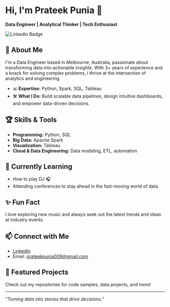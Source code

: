 # Hi, I'm Prateek Punia 👋

**Data Engineer | Analytical Thinker | Tech Enthusiast**

![LinkedIn Badge](https://img.shields.io/badge/-LinkedIn-blue?style=flat-square&logo=linkedin&link=https://www.linkedin.com/in/prateek-punia/)

## 🚀 About Me

I'm a Data Engineer based in Melbourne, Australia, passionate about transforming data into actionable insights. With 3+ years of experience and a knack for solving complex problems, I thrive at the intersection of analytics and engineering.

- 📊 **Expertise:** Python, Spark, SQL, Tableau
- 🛠️ **What I Do:** Build scalable data pipelines, design intuitive dashboards, and empower data-driven decisions.

## 🏆 Skills & Tools

- **Programming:** Python, SQL
- **Big Data:** Apache Spark
- **Visualization:** Tableau
- **Cloud & Data Engineering:** Data modeling, ETL, automation

## 🌱 Currently Learning

- How to play DJ 🎧
- Attending conferences to stay ahead in the fast-moving world of data

## ✨ Fun Fact

I love exploring new music and always seek out the latest trends and ideas at industry events.

## 📫 Connect with Me

- [LinkedIn](https://www.linkedin.com/in/prateek-punia/)
- Email: prateekpunia009@gmail.com

## 📂 Featured Projects

Check out my repositories for code samples, data projects, and more!

---

*“Turning data into stories that drive decisions.”*
